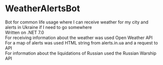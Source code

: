 # WeatherAlertsBot </br>
Bot for common life usage where I can receive weather for my city and alerts in Ukraine if I need to go somewhere </br>
Written on .NET 7.0 </br>
For receiving information about the weather was used Open Weather API </br>
For a map of alerts was used HTML string from alerts.in.ua and a request to API </br>
For information about the liquidations of Russian used the Russian Warship API </br>
